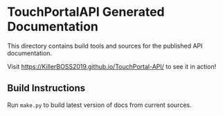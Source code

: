 # TouchPortalAPI Generated Documentation

This directory contains build tools and sources for the published API documentation.

Visit https://KillerBOSS2019.github.io/TouchPortal-API/ to see it in action!

## Build Instructions

Run `make.py` to build latest version of docs from current sources.
